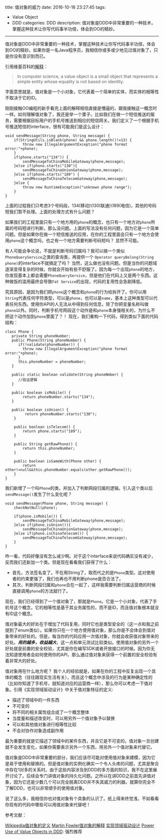 title: 值对象的威力
date: 2016-10-18 23:27:45
tags: 
- Value Object 
- DDD
categories: DDD
description: 值对象是DDD中非常重要的一种技术，掌握这种技术让你写代码事半功倍，体会到OO的精妙。
---

值对象是DDD中非常重要的一种技术，掌握这种技术让你写代码事半功倍，体会到OO的精妙。如果你是一名Java程序员，我相信你或多或少地见过值对象了，只是你没有意识到而已。

引用维基百科的[解释](https://en.wikipedia.org/wiki/Value_object)：
> In computer science, a value object is a small object that represents a simple entity whose equality is not based on identity.

字面意思就是，值对象是一个小对象，它代表着一个简单的实体，而实体的相等性不取决于它的ID。

刚刚接触OO编程的新手看完上面的解释相信直接是懵逼的，跟我接触这一概念时一样。如何理解值对象了，我还是举一个栗子。比如我们在做一个短信推送的服务，需要根据目标用户的手机号推送到相应的短信网关。我们定义了一个根据手机号推送短信的interface，很有可能我们是这么设计：

```
void sendMessage(String phone, String message) {
    if(StringUtils.isBlank(phone) && phone.length()!=13) {
        throw new IllegalArgumentException("phone format error:"+phone);
    }
    if(phone.starts("134")) {
        sendMessageToChinaMobileGateway(phone,message);
    }else if(phone.starts("130"){
        sendMessageToChinaUnionGateway(phone,message);
    }else if(phone.starts("189") {
        sendMessageToChinaTelecomGateway(phone,message);
    }else {
        throw new RuntimeException("unknown phone range");
    }
}
```

上面的过程我们只考虑3个号码段，134(移动)\130(联通)\189(电信)，其他的号码短我们暂不处理。上面的处理方式有什么问题？ 

如果我们的工程里面只有一个地方用的`phone`的概念，也只有一个地方对`phone`所属的号码短进行判断，那么没问题。上面的写法没有任何问题，因为它是一个简单问题。但是如果你在做一个短信推送的应用，在你的工程里面会只有一个地方会使用`phone`这个概念吗，也之有一个地方需要判断号码短吗？ 显然不可能。

有人可能会争论说，不就是判断号码归属吗？我可以搞一个类似`PhoneQueryService`之类的查询类，再提供一个
`Operator queryBelong(String phone)`的interface不就搞定了吗？ 当然，这么做也没有问题。但是当你的问题域逐渐变得复杂的时候，你就会开始有些不舒服了。因为每一个出现`phone`的地方，你发现基本上都会需要`PhoneQueryService`，但是他们在代码上又是两个东西。这种做饭的滥用最终会导致`Fat Service`的出现，代码的复用性会急剧降低。

究其原因，是因为我们把`phone`这个概念和`phone`的行为给拆开了。你可以用`String`代表任何字符类型，可以是`phone`，也可以是`name`，基本上这种类型可以代表任何东西。使用你API的人无法从中得到任何信息，除了你把变量名称叫做`phone`以外。同时，判断手机号网段这个动作是和`phone`本身强相关的，为什么不把这个动作加到`phone`里面了？！ 现在，我们重构一下代码，得到类似下面的代码结构：

```
class Phone {
   private String phoneNumber;
   public Phone(String phoneNumber) {
      if(!validate(phoneNumber)) {
        throw new IllegalArgumentException("phone format error:"+phone);
      }
      this.phoneNumber = phoneNumber;
   }
   
   public static boolean validate(String phoneNmber) {
      //验证逻辑
   }
   
   public boolean isMobile() {
        return phoneNumber.starts("134");
   }
   
   public boolean isUnion() {
         return phoneNumber.starts("130");
    }
    
    public boolean isTelecom() {
        return phone.starts("189");
    }
    
    public String getRawPhone() {
        return this.phoneNumber;
    }
    
    public boolean isSameWith(Phone other) {
        return other!=null&&this.phoneNumber.equals(other.getRawPhone());
    }
}
```
我们新增了一个叫`Phone`的类，并加入了判断网段归属的逻辑。引入这个类以后`sendMessage()`发生了什么变化呢？


```
void sendMessage(Phone phone, String message) {
    checkNotNull(phone);
    
    if(phone.isMobile()) {
        sendMessageToChinaMobileGateway(phone,message);
    }else if(phone.isUnion()){
        sendMessageToChinaUnionGateway(phone,message);
    }else if(phone.isChinaTelecom()) {
        sendMessageToChinaTelecomGateway(phone,message);
    }
}
```

咋一看，代码好像没有怎么减少啊。对于这个interface来说代码确实没有减少，反而我们还新加一个类。但是现在看看我们获得了什么：

* 首先，方法签名变了。不在用String了，取而代之的是`Phone`类型。这对使用者的约束更强了，我们也再也不用判断phone是否合法了。
* 其次，判断网段归属和`phone`合在一起了，这样我需要判断归属运营商的时候直接调用`phone`的方法就行了。

现在，我们已经得到了一个值对象了，那就是`Phone`。它是一个小对象，代表了手机号这个概念，它的相等性是基于其业务属性的，而不是ID，而且值对象根本就没有ID这个概念。

值对象最大的好处在于增加了代码复用，同时它也是类型安全的（这一点和我之前提到了enum类似）。如果你只在一个地方使用值对象，那么你是不会体会到值对象带来的好处的。但是，每当你的代码应用一次值对象，你就会收获值对象带来的好处。***用的越多，收益越大***，这一点和单元测试比较类似。使用值对象的另外一个好处就是前置的安全校验，尤其是你在编写SDK或者开放接口的时候。因为你无法知道使用者会如何使用你的API，那么通过值对象来获得一个前置的安全校验有着非常大的好处。

值对象用在什么地方呢？ 我个人的经验就是，如果在你的工程中反复出现一个具体的概念（往往跟现实生活有关），而且这个概念中涉及的行为是某种确定性的（比如你知道了手机号，就知道对应的运营商一样），那么你可以考虑一下值对象。引用《实现领域驱动设计》中关于值对象特征的定义:

* 描述了领域中的一件东西
* 不可变的
* 将不同的相关属性组合成了一个概念整体
* 当度量和描述改变时，可以用另外一个值对象予以替换
* 可以和其他值对象进行相等性比较
* 不会对协作对象造成副作用

最为重要的就是它描述了领域中的某件东西，并且它是不可变的。值对象一旦创建就不会发生变化，如果你需要表示另外一个东西，用另外一个值对象来代替它。

值对象是DDD中非常重要的部分，我们应该尽可能对使用值对象来建模，因为它是易于使用和替换的。但是值对象的实例化确实一个令人头疼的问题，尤其是聚合中存在1对多的关系时。由于这些内容涉及到DDD的多方面的知识，我不在这里展开讨论了。后续会专门讲值对象的持久化问题。之所以在讲DDD之前首先讲值对象，因为它还是少数几个可以完全脱离DDD并不失其威力的利器。就算你完全不了解DDD，也可以非常顺手的使用值对象。

说了这么多，我相信你也对值对象有个具象的认识了。纸上得来终觉浅，不如看看你现有的代码中哪些可以用值对象来代替吧！

参考文献：

[Wikipedia值对象的定义](https://en.wikipedia.org/wiki/Value_object)
[Martin Fowler值对象的解释](http://martinfowler.com/bliki/ValueObject.html)
[实现领域驱动设计](https://book.douban.com/subject/25844633/)
[Power Use of Value Objects in DDD](https://www.infoq.com/presentations/Value-Objects-Dan-Bergh-Johnsson): 强烈推荐
